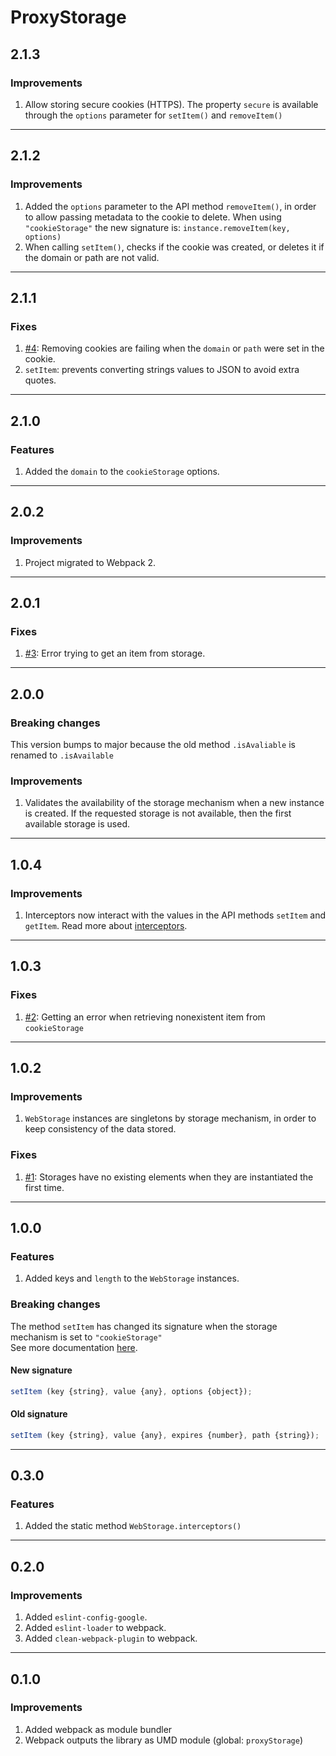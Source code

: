 # ProxyStorage

<!-- markdownlint-disable MD024 MD033 -->

## 2.1.3

### Improvements

1. Allow storing secure cookies (HTTPS). The property `secure` is available through the `options` parameter for `setItem()` and `removeItem()`

---

## 2.1.2

### Improvements

1. Added the `options` parameter to the API method `removeItem()`, in order to allow passing metadata to the cookie to delete.
   When using `"cookieStorage"` the new signature is: `instance.removeItem(key, options)`
1. When calling `setItem()`, checks if the cookie was created, or deletes it if the domain or path are not valid.

---

## 2.1.1

### Fixes

1. [#4](https://github.com/jherax/proxy-storage/issues/4): Removing cookies are failing when the `domain` or `path` were set in the cookie.
1. `setItem`: prevents converting strings values to JSON to avoid extra quotes.

---

## 2.1.0

### Features

1. Added the `domain` to the `cookieStorage` options.

---

## 2.0.2

### Improvements

1. Project migrated to Webpack 2.

---

## 2.0.1

### Fixes

1. [#3](https://github.com/jherax/proxy-storage/issues/3): Error trying to get an item from storage.

---

## 2.0.0

### Breaking changes

This version bumps to major because the old method `.isAvaliable` is renamed to `.isAvailable`

### Improvements

1. Validates the availability of the storage mechanism when a new instance is created. If the requested storage is not available, then the first available storage is used.

---

## 1.0.4

### Improvements

1. Interceptors now interact with the values in the API methods `setItem` and `getItem`. Read more about [interceptors](README.md#static-methods).

---

## 1.0.3

### Fixes

1. [#2](https://github.com/jherax/proxy-storage/issues/2): Getting an error when retrieving nonexistent item from `cookieStorage`

---

## 1.0.2

### Improvements

1. `WebStorage` instances are singletons by storage mechanism, in order to keep consistency of the data stored.

### Fixes

1. [#1](https://github.com/jherax/proxy-storage/issues/1): Storages have no existing elements when they are instantiated the first time.

---

## 1.0.0

### Features

1. Added keys and `length` to the `WebStorage` instances.

### Breaking changes

The method `setItem` has changed its signature when the storage mechanism is set to `"cookieStorage"`
<br/>See more documentation [here](README.md#setitem-for-cookiestorage).

#### New signature

```javascript
setItem (key {string}, value {any}, options {object});
```

#### Old signature

```javascript
setItem (key {string}, value {any}, expires {number}, path {string});
```

---

## 0.3.0

### Features

1. Added the static method `WebStorage.interceptors()`

---

## 0.2.0

### Improvements

1. Added `eslint-config-google`.
1. Added `eslint-loader` to webpack.
1. Added `clean-webpack-plugin` to webpack.

---

## 0.1.0

### Improvements

1. Added webpack as module bundler
1. Webpack outputs the library as UMD module (global: `proxyStorage`)
